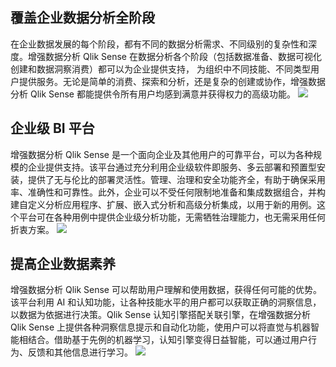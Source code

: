 ## 覆盖企业数据分析全阶段
在企业数据发展的每个阶段，都有不同的数据分析需求、不同级别的复杂性和深度。增强数据分析 Qlik Sense 在数据分析各个阶段（包括数据准备、数据可视化创建和数据洞察消费）都可以为企业提供支持， 为组织中不同技能、不同类型用户提供服务。无论是简单的消费、探索和分析，还是复杂的创建或协作，增强数据分析 Qlik Sense 都能提供令所有用户均感到满意并获得权力的高级功能。
![](https://main.qcloudimg.com/raw/c798a46e801b702bb9c148fa715452bb.png)
 
## 企业级 BI 平台
增强数据分析 Qlik Sense 是一个面向企业及其他用户的可靠平台，可以为各种规模的企业提供支持。该平台通过充分利用企业级软件即服务、多云部署和预置型安装，提供了无与伦比的部署灵活性。管理、治理和安全功能齐全，有助于确保采用率、准确性和可靠性。此外，企业可以不受任何限制地准备和集成数据组合，并构建自定义分析应用程序、扩展、嵌入式分析和高级分析集成，以用于新的用例。这个平台可在各种用例中提供企业级分析功能，无需牺牲治理能力，也无需采用任何折衷方案。
![](https://main.qcloudimg.com/raw/e68f34f8f25853cfcc98e6895551b972.png)
 
## 提高企业数据素养
增强数据分析 Qlik Sense 可以帮助用户理解和使用数据，获得任何可能的优势。该平台利用 AI 和认知功能，让各种技能水平的用户都可以获取正确的洞察信息，以数据为依据进行决策。Qlik Sense 认知引擎搭配关联引擎，在增强数据分析 Qlik Sense 上提供各种洞察信息提示和自动化功能，使用户可以将直觉与机器智能相结合。借助基于先例的机器学习，认知引擎变得日益智能，可以通过用户行为、反馈和其他信息进行学习。
![](https://main.qcloudimg.com/raw/51974174455bf3ca4f5cd8f979c89caf.png)
